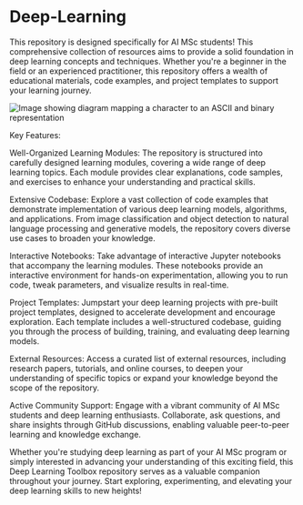 # Deep-Learning
This repository is designed specifically for AI MSc students! This comprehensive collection of resources aims to provide a solid foundation in deep learning concepts and techniques. Whether you're a beginner in the field or an experienced practitioner, this repository offers a wealth of educational materials, code examples, and project templates to support your learning journey.

![Image showing diagram mapping a character to an ASCII and binary representation]([https://editor.analyticsvidhya.com/uploads/49583NLP-scaled-1-2048x771.jpeg](https://www.evolve-consultants.co.uk/wp-content/uploads/2021/05/1I5O6NX_DIKYI1VBuLfX77Q.jpg))

Key Features:

Well-Organized Learning Modules: The repository is structured into carefully designed learning modules, covering a wide range of deep learning topics. Each module provides clear explanations, code samples, and exercises to enhance your understanding and practical skills.

Extensive Codebase: Explore a vast collection of code examples that demonstrate implementation of various deep learning models, algorithms, and applications. From image classification and object detection to natural language processing and generative models, the repository covers diverse use cases to broaden your knowledge.

Interactive Notebooks: Take advantage of interactive Jupyter notebooks that accompany the learning modules. These notebooks provide an interactive environment for hands-on experimentation, allowing you to run code, tweak parameters, and visualize results in real-time.

Project Templates: Jumpstart your deep learning projects with pre-built project templates, designed to accelerate development and encourage exploration. Each template includes a well-structured codebase, guiding you through the process of building, training, and evaluating deep learning models.

External Resources: Access a curated list of external resources, including research papers, tutorials, and online courses, to deepen your understanding of specific topics or expand your knowledge beyond the scope of the repository.

Active Community Support: Engage with a vibrant community of AI MSc students and deep learning enthusiasts. Collaborate, ask questions, and share insights through GitHub discussions, enabling valuable peer-to-peer learning and knowledge exchange.

Whether you're studying deep learning as part of your AI MSc program or simply interested in advancing your understanding of this exciting field, this Deep Learning Toolbox repository serves as a valuable companion throughout your journey. Start exploring, experimenting, and elevating your deep learning skills to new heights!
